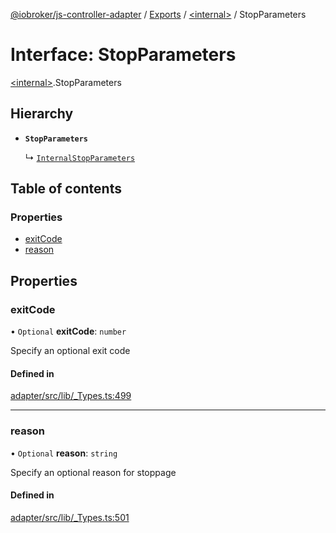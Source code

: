 [@iobroker/js-controller-adapter](../README.md) / [Exports](../modules.md) / [\<internal\>](../modules/internal_.md) / StopParameters

# Interface: StopParameters

[\<internal\>](../modules/internal_.md).StopParameters

## Hierarchy

- **`StopParameters`**

  ↳ [`InternalStopParameters`](internal_.InternalStopParameters.md)

## Table of contents

### Properties

- [exitCode](internal_.StopParameters.md#exitcode)
- [reason](internal_.StopParameters.md#reason)

## Properties

### exitCode

• `Optional` **exitCode**: `number`

Specify an optional exit code

#### Defined in

[adapter/src/lib/_Types.ts:499](https://github.com/ioBroker/ioBroker.js-controller/blob/e4f9cfa5/packages/adapter/src/lib/_Types.ts#L499)

___

### reason

• `Optional` **reason**: `string`

Specify an optional reason for stoppage

#### Defined in

[adapter/src/lib/_Types.ts:501](https://github.com/ioBroker/ioBroker.js-controller/blob/e4f9cfa5/packages/adapter/src/lib/_Types.ts#L501)
